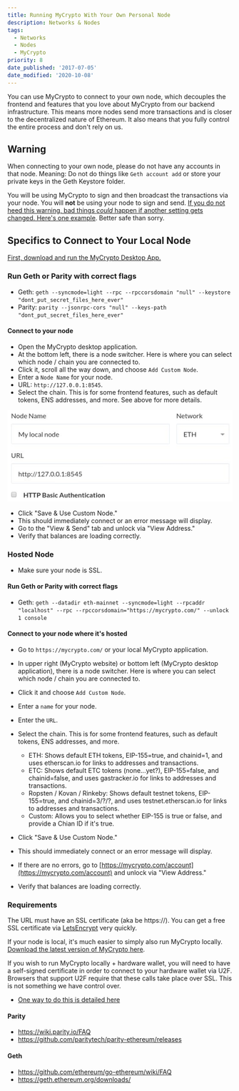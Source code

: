 ```yaml
---
title: Running MyCrypto With Your Own Personal Node
description: Networks & Nodes
tags:
  - Networks
  - Nodes
  - MyCrypto
priority: 8
date_published: '2017-07-05'
date_modified: '2020-10-08'
---
```


You can use MyCrypto to connect to your own node, which decouples the frontend and features that you love about MyCrypto from our backend infrastructure. This means more nodes send more transactions and is closer to the decentralized nature of Ethereum. It also means that you fully control the entire process and don't rely on us.

## Warning

When connecting to your own node, please do not have any accounts in that node. Meaning: Do not do things like `Geth account add` or store your private keys in the Geth Keystore folder.

You will be using MyCrypto to sign and then broadcast the transactions via your node. You will **not** be using your node to sign and send. [If you do not heed this warning, bad things _could_ happen if another setting gets changed. Here's one example](https://www.reddit.com/r/ethereum/comments/3itz1f/insecurely_configured_geth_with_no_firewall_and/). Better safe than sorry.

## Specifics to Connect to Your Local Node

[First, download and run the MyCrypto Desktop App.](https://download.mycrypto.com/)

### Run Geth or Parity with correct flags

- Geth: `geth --syncmode=light --rpc --rpccorsdomain "null" --keystore "dont_put_secret_files_here_ever"`
- Parity: `parity --jsonrpc-cors "null" --keys-path "dont_put_secret_files_here_ever"`

#### Connect to your node

- Open the MyCrypto desktop application.
- At the bottom left, there is a node switcher. Here is where you can select which node / chain you are connected to.
- Click it, scroll all the way down, and choose `Add Custom Node`.
- Enter a `Node Name` for your node.
- URL: `http://127.0.0.1:8545`.
- Select the chain. This is for some frontend features, such as default tokens, ENS addresses, and more. See above for more details.

![Add custom node](../assets/developers/run-your-own-node-with-mycrypto/add-custom-node.jpg)

- Click "Save & Use Custom Node."
- This should immediately connect or an error message will display.
- Go to the "View & Send" tab and unlock via "View Address."
- Verify that balances are loading correctly.

### Hosted Node

- Make sure your node is SSL.

#### Run Geth or Parity with correct flags

- Geth: `geth --datadir eth-mainnet --syncmode=light --rpcaddr "localhost" --rpc --rpccorsdomain="https://mycrypto.com/" --unlock 1 console`

#### Connect to your node where it's hosted

- Go to `https://mycrypto.com/` or your local MyCrypto application.

- In upper right (MyCrypto website) or bottom left (MyCrypto desktop application), there is a node switcher. Here is where you can select which node / chain you are connected to.

- Click it and choose `Add Custom Node`.

- Enter a `name` for your node.

- Enter the `URL`.

- Select the chain. This is for some frontend features, such as default tokens, ENS addresses, and more.

  - ETH: Shows default ETH tokens, EIP-155=true, and chainid=1, and uses etherscan.io for links to addresses and transactions.
  - ETC: Shows default ETC tokens (none...yet?), EIP-155=false, and chainid=false, and uses gastracker.io for links to addresses and transactions.
  - Ropsten / Kovan / Rinkeby: Shows default testnet tokens, EIP-155=true, and chainid=3/?/?, and uses testnet.etherscan.io for links to addresses and transactions.
  - Custom: Allows you to select whether EIP-155 is true or false, and provide a Chian ID if it's true.

- Click "Save & Use Custom Node."

- This should immediately connect or an error message will display.

- If there are no errors, go to [https://mycrypto.com/account](https://mycrypto.com/account) and unlock via "View Address."

- Verify that balances are loading correctly.

### Requirements

The URL must have an SSL certificate (aka be https://). You can get a free SSL certificate via [LetsEncrypt](https://letsencrypt.org/) very quickly.

If your node is local, it's much easier to simply also run MyCrypto locally. [Download the latest version of MyCrypto here](https://github.com/MyCryptoHQ/MyCrypto/releases/latest).

If you wish to run MyCrypto locally + hardware wallet, you will need to have a self-signed certificate in order to connect to your hardware wallet via U2F. Browsers that support U2F require that these calls take place over SSL. This is not something we have control over.

- [One way to do this is detailed here](/how-to/offline/using-a-ledger-wallet-offline)

#### Parity

- <https://wiki.parity.io/FAQ>
- <https://github.com/paritytech/parity-ethereum/releases>

#### Geth

- <https://github.com/ethereum/go-ethereum/wiki/FAQ>
- <https://geth.ethereum.org/downloads/>
